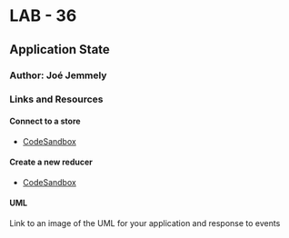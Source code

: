 # LAB - 36

## Application State

### Author: Joé Jemmely

### Links and Resources

#### Connect to a store
* [CodeSandbox](https://codesandbox.io/embed/lab-36-1-zbpuc)

#### Create a new reducer
* [CodeSandbox](https://codesandbox.io/embed/lab-36-2-km8lm)

#### UML
Link to an image of the UML for your application and response to events
